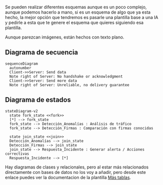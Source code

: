
Se pueden realizar diferentes esquemas aunque es un poco complejo, aunque podemos hacerlo a mano, si es un esquema de algo que ya esta hecho, la mejor opción que tendremos es pasarle una plantilla base a una IA y pedirle a esta que te genere el esquema que quieres siguiendo esa plantilla.

Aunque parezcan imágenes, están hechos con texto plano.
## Diagrama de secuencia
```mermaid
sequenceDiagram
  autonumber
  Client->>Server: Send data
  Note right of Server: No handshake or acknowledgment
  Client->>Server: Send more data
  Note right of Server: Unreliable, no delivery guarantee

```

## Diagrama de estados
```mermaid
stateDiagram-v2
  state fork_state <<fork>>
  [*] --> fork_state
  fork_state --> Detección_Anomalías : Análisis de tráfico
  fork_state --> Detección_Firmas : Comparación con firmas conocidas

  state join_state <<join>>
  Detección_Anomalías --> join_state
  Detección_Firmas --> join_state
  join_state --> Respuesta_Incidente : Generar alerta / Acciones correctivas
  Respuesta_Incidente --> [*]

```

Hay diagramas de clases y relacionales, pero al estar más relacionados directamente con bases de datos no los voy a añadir, pero desde este enlace puedes ver la documentacion de la plantilla [Más tablas](https://squidfunk.github.io/mkdocs-material/reference/diagrams/#using-flowcharts "Como poner más tablas").
